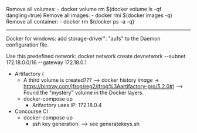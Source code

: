 Remove all volumes:
	- docker volume rm $(docker volume ls -qf dangling=true)
Remove all images:
	- docker rmi $(docker images -q)
Remove all container:
	- docker rm $(docker ps -a -q)

---------------------------------------------------------------------------------

Docker for windows:
	add storage-driver": "aufs" to the Daemon configuration file.

Use this predefined network:
	docker network create devnetwork --subnet 172.18.0.0/16 --gateway 172.18.0.1

- Artifactory (
	- A third volume is created??? --> docker history *image* -> https://bintray.com/jfrog/reg2/jfrog%3Aartifactory-pro/5.2.0#) --> Found the "mystery" volume in the Docker layers.
	- docker-compose up
		- Arifactory uses IP: 172.18.0.4
- Concourse CI
	- docker-compose up
		- ssh key generation. --> see generatekeys.sh

